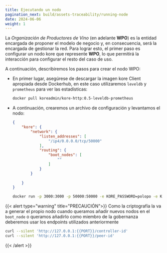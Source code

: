 ```yaml
---
title: Ejecutando un nodo
pagination_next: build/assets-traceability/running-node
date: 2024-06-06
weight: 1
---
```

La *Organización de Productores de Vino* (en adelante **WPO**) es la entidad encargada de proponer el modelo de negocio y, en consecuencia, será la encargada de gestionar la red. Para lograr esto, el primer paso es configurar un nodo kore que represente **WPO**, lo que permitirá la interacción para configurar el resto del caso de uso.

A continuación, describiremos los pasos para crear el nodo WPO:

* En primer lugar, asegúrese de descargar la imagen kore Client apropiada desde Dockerhub, en este caso utilizaremos `leveldb` y `prometheus` para ver las estadísticas:

    ```bash
    docker pull koreadmin/kore-http:0.5-leveldb-prometheus
    ```
* A continuación, crearemos un archivo de configuración y levantamos el nodo:

    ```json
    {
        "kore": {
            "network": {
                "listen_addresses": [
                    "/ip4/0.0.0.0/tcp/50000"
                ],
                "routing": {
                    "boot_nodes": [
                        ""
                    ]
                }
            }
            
        }
    }

    ```

    ```bash
    docker run -p 3000:3000 -p 50000:50000 -e KORE_PASSWORD=polopo -e KORE_FILE_PATH=./config.json -v ./config.json:/config.json koreadmin/kore-http:0.5-leveldb-prometheus
    ```

{{< alert type="warning" title="PRECAUCIÓN">}}
Como la criptografía la va a generar el propio nodo cuando queramos añadir nuevos nodos en el `boot_node` o queramos añadirlo como miembro de la gobernanza deberemos usar los endpoints utilizados anteriormente
```bash
curl --silent 'http://127.0.0.1:{{PORT}}/controller-id'
curl --silent 'http://127.0.0.1:{{PORT}}/peer-id'
```
{{< /alert >}}
